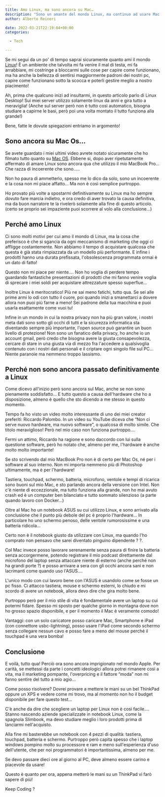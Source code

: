 ```yaml
---
title: Amo Linux, ma sono ancora su Mac…
description: "Sono un amante del mondo Linux, ma continuo ad usare Mac OS nel mondo desktop. Vi spiego perché"
author: Alberto Reineri

date: 2022-03-21T22:19:04+00:00
categories:

  - Tech

---
```

Se mi segui da un po' di tempo saprai sicuramente quanto ami il mondo [Linux][1]! È un ambiente che talvolta mi fa venire il mal di testa, mi fa arrabbiare, mi costringe a bloccarmi sulle cose per capire come funzionano, ma ha anche la bellezza di sentirsi maggiormente padroni dei nostri pc, capire come funzionano sotto la scocca e poterli gestire meglio a nostro piacimento!

Ah, prima che qualcuno inizi ad insultarmi, in questo articolo parlo di Linux Desktop! Sui miei server utilizzo solamente linux da anni e gira tutto a meraviglia! (Anche sul server però non è tutto così automatico, bisogna studiare a capirne le basi, però poi una volta montato il tutto funziona alla grande!)

Bene, fatte le dovute spiegazioni entriamo in argomento!

## Sono ancora su Mac Os&#8230;

Se avete guardato i miei ultimi video avrete notato sicuramente che ho filmato tutto quanto su [Mac OS][2]. Ebbene si, dopo aver ripetutamente affermato di amare Linux sono ancora qua che utilizzo il mio MacBook Pro&#8230; Che razza di incoerente che sono&#8230;..

Non ho paura di ammetterlo, spesso me lo dico da solo, sono un incoerente e la cosa non mi piace affatto&#8230; Ma non è così semplice purtroppo.

Ho provato più volte a spostarmi definitivamente su Linux ma ho sempre dovuto fare marcia indietro, e ora credo di aver trovato la causa definitiva, ma da buon narratore te la rivelerò solamente alla fine di questo articolo. (certo se proprio sei impaziente puoi scorrere al volo alla conclusione&#8230;)

## Perché amo Linux

Ci sono molti motivi per cui amo il mondo di Linux, ma la cosa che preferisco è che si sgancia da ogni meccanismo di marketing che oggi ci affligge costantemente. Non abbiamo il tempo di acquistare qualcosa che questa è già stata rimpiazzata da un modello più performante. E infine i prodotti hanno una durata prefissata, l'obsolescenza programmata ormai è un dato di fatto!

Questo non mi piace per niente&#8230;. Non ho voglia di perdere tempo guardando fantastiche presentazioni di prodotti che mi fanno venire voglia di sprecare i miei soldi per acquistare attrezzature spesso superflue&#8230;

Inoltre Linux è meritocratico! Più ne sai meno fatichi, tutto qua. Se sei alle prime armi lo odi con tutto il cuore, poi quando inizi a smanettarci a dovere allora non puoi più farne a meno! Sei padrone della tua macchina e puoi usarla esattamente come vuoi tu!

Infine in un mondo in cui la nostra privacy non ha più gran valore, i nostri meta dati sono sotto gli occhi di tutti e la sicurezza informatica sta diventando sempre più importante, l'open source può garantire un buon livello di protezione! Non sono un fanatico della privacy, ho anche io un account gmail, però credo che bisogna avere la giusta consapevolezza, cercare di stare in una giusta via di mezzo fra l'accedere a qualsivoglia contenuto con i nostri dati personali e il criptare ogni singolo file sul PC&#8230; Niente paranoie ma nemmeno troppo lassismo.

## Perché non sono ancora passato definitivamente a Linux

Come dicevo all'inizio però sono ancora sul Mac, anche se non sono pienamente soddisfatto&#8230; E tutto questo a causa dell'hardware che ho a disposizione, almeno è quello che sto dicendo a me stesso in questo momento.

Tempo fa ho visto un video molto interessante di uno dei miei creator preferiti: Riccardo Palombo. In un video su YouTube diceva che &#8220;Non ci serve nuovo hardware, ma nuovo software&#8221;, o qualcosa di molto simile. Che titolo meraviglioso! Però nel mio caso non funziona purtroppo&#8230;.

Fermi un attimo, Riccardo ha ragione e sono daccordo con lui sulla questione software, però ho notato che, almeno per me, l'hardware è anche molto molto importante!

Se sto scrivendo dal mio MacBook Pro non è di certo per Mac Os, né per i software al suo interno. Non mi importa nemmeno più di Photoshop ultimamente, ma è per l'hardware!

Tastiera, touchpad, schermo, batteria, microfono, ventole e tempi di ricarica sono buoni sul mio Mac, e sto parlando ancora della versione con Intel. Non c'è niente di eccezzionale, ma tutto funziona alla grande, non ho mai avuto crash ed è un computer ben bilanciato e tutto sommato silenzioso (a parte quando lavoro con Docker&#8230;)

Oltre al Mac ho un notebook ASUS su cui utilizzo Linux, e sono arrivato alla conclusione che il punto più debole del pc è proprio l'hardware&#8230; In particolare ho uno schermo penoso, delle ventole rumorosissime e una batteria ridicola&#8230;

Certo non è il notebook giusto da utilizzare con Linux, ma quando l'ho comprato non pensavo che sarei diventato pinguino dipendente ? ?.

Col Mac invece posso lavorare serenamente senza paura di finire la batteria senza accorgermene, potendo registrare il mio podcast direttamente dal microfono del laptop senza attaccare niente di esterno (anche perché non ha grandi porte ?) e posso arrivare a sera con gli occhi ancora sani e non lacrimanti come quando uso l'ASUS&#8230;.

L'unico modo con cui lavoro bene con l'ASUS è usandolo come se fosse un pc fisso. Ci attacco tastiera, mouse e schermo esterni, lo chiudo e mi scordo di avere un notebook, allora devo dire che gira molto bene.

Purtroppo però per il mio stile di vita è fondamentale avere un laptop su cui potermi fidare. Spesso mi sposto per qualche giorno in montagna dove non ho grosso spazio disponibile, e per il momento il Mac è veramente comodo!

Vantaggi: con un solo caricatore posso caricare Mac, Smartphone e iPad (con connettore usbc-lightning), posso usare l'iPad come secondo schermo senza collegare nessun cavo e posso fare a meno del mouse perché il touchpad è una vera bomba!



## Conclusione

E voilà, tutto qua! Perciò ora sono ancora imprigionato nel mondo Apple. Per carità, se mettessi da parte i concetti ideologici allora potrei rimanere così a vita, ma il marketing pompante, l'overpricing e il fattore &#8220;moda&#8221; non mi fanno sentire del tutto a mio agio&#8230;

Come posso risolvere? Dovrei provare a mettere le mani su un bel ThinkPad oppure un XPS e vedere come mi trovo, ma al momento non ho il budget disponibile per fare questo test&#8230;

C'è anche da dire che scegliere un laptop per Linux non è così facile&#8230;. Stanno nascendo aziende specializzate in notebook Linux, come la spagnola Slimbook, ma devo studiare meglio i loro prodotti prima di lanciarmi nell'acquisto.

Alla fine mi basterebbe un notebook con 4 pezzi di qualità: tastiera, touchpad, batteria e schermo. Purtroppo però capita spesso che i laptop windows pompino molto su processore e ram e meno sull'esperienza d'uso dell'utente, che per noi programmatori è importantissima, almeno per me.

Se devo passare dieci ore al giorno al PC, deve almeno essere carino e piacevole da usare!

Questo è quanto per ora, appena metterò le mani su un ThinkPad vi farò sapere di più!

Keep Coding ?

 [1]: /blog/perche-dovremmo-tutti-passare-a-linux-e-perche-non-lo-facciamo/
 [2]: /blog/nuovo-macbook-pro-2020-per-sviluppo-web/